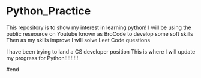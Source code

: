 # Python_Practice

This repository is to show my interest in learning python!
I will be using the public reseource on Youtube known as BroCode to develop some soft skills
Then as my skills improve I will solve Leet Code questions 

I have been trying to land a CS developer position
This is where I will update my progress for Python!!!!!!!!!




#end
